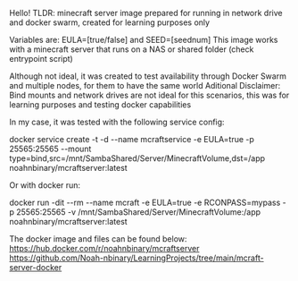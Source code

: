 Hello! TLDR: minecraft server image prepared for running in network drive and docker swarm, created for learning purposes only

Variables are: EULA=[true/false] and SEED=[seednum] 
This image works with a minecraft server that runs on a NAS or shared folder (check entrypoint script)

Although not ideal, it was created to test availability through Docker Swarm and multiple nodes, for them to have the same world 
Aditional Disclaimer: Bind mounts and network drives are not ideal for this scenarios, this was for learning purposes and testing docker capabilities

In my case, it was tested with the following service config:

docker service create -t -d --name mcraftservice -e EULA=true -p 25565:25565 --mount type=bind,src=/mnt/SambaShared/Server/MinecraftVolume,dst=/app noahnbinary/mcraftserver:latest

Or with docker run: 

docker run -dit --rm --name mcraft -e EULA=true -e RCONPASS=mypass -p 25565:25565 -v /mnt/SambaShared/Server/MinecraftVolume:/app noahnbinary/mcraftserver:latest

The docker image and files can be found below:
https://hub.docker.com/r/noahnbinary/mcraftserver
https://github.com/Noah-nbinary/LearningProjects/tree/main/mcraft-server-docker